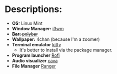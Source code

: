 # **Descriptions:** 
- **OS:** Linux Mint
- **Window Manager:** [i3wm](https://i3wm.org/)
- ~~**Bar:** [polybar](https://github.com/polybar/polybar)~~
- **Wallpaper:** 4chan (because I'm a zoomer)
- **Terminal emulator** [kitty](https://github.com/kovidgoyal/kitty) 
    - It's better to install via the package manager.
- **Program launcher** [Rofi](https://github.com/davatorium/rofi)
- **Audio visualizer** [cava](https://github.com/karlstav/cava/tree/master)
- **File Manager** [Ranger](https://github.com/ranger/ranger)
